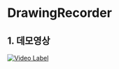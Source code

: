 
DrawingRecorder
=======================

## 1.  데모영상
[![Video Label](http://img.youtube.com/vi/iMrEzD57HMg/0.jpg)](https://www.youtube.com/embed/iMrEzD57HMg)
